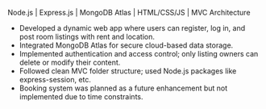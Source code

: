 Node.js | Express.js | MongoDB Atlas | HTML/CSS/JS | MVC Architecture
- Developed a dynamic web app where users can register, log in, and post room listings with rent and location.
- Integrated MongoDB Atlas for secure cloud-based data storage.
- Implemented authentication and access control; only listing owners can delete or modify their content.
- Followed clean MVC folder structure; used Node.js packages like express-session, etc.
- Booking system was planned as a future enhancement but not implemented due to time constraints.
